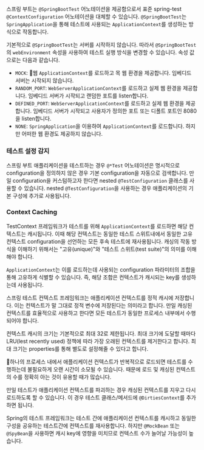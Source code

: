 스프링 부트는 `@SpringBootTest` 어노테이션을 제공함으로서 표준 spring-test `@ContextConfiguration` 어노테이션을 대체할 수 있습니다.
`@SpringBootTest`는 `SpringApplication`을 통해 테스트에 사용되는 `ApplicationContext`를 생성하는 방식으로 작동합니다.

기본적으로 `@SpringBootTest`는 서버를 시작하지 않습니다. 따라서 `@SpringBootTest`의 `webEnvironment` 속성을 사용하여 테스트 실행 방식을 변경할 수 있습니다. 속성 값으로는 다음과 같습니다.

- `MOCK`: 웹 `ApplicationContext`를 로드하고 목 웹 환경을 제공합니다. 임베디드 서버는 시작되지 않습니다.
- `RANDOM_PORT`: `WebServerApplicationContext`를 로드하고 실제 웹 환경을 제공합니다. 임베디드 서버가 시작되고 랜덤한 포트를 listen합니다.
- `DEFINED_PORT`: `WebServerApplicationContext`를 로드하고 실제 웹 환경을 제공합니다. 임베디드 서버가 시작되고 사용자가 정의한 포트 또는 디폴트 포트인 8080을 listen합니다.
- `NONE`: `SpringApplication`을 이용하여 `ApplicationContext`를 로드합니다. 하지만 어떠한 웹 환경도 제공하지 않습니다.

### 테스트 설정 감지
스프링 부트 애플리케이션을 테스트하는 경우 `@*Test` 어노테이션은 명시적으로 configuration을 정의하지 않은 경우 기본 configuration을 자동으로 검색합니다.
만일 configuration을 커스텀하고자 한다면 nested  `@TestConfiguration` 클래스를 사용할 수 있습니다. nested `@TestConfiguration`을 사용하는 경우 애플리케이션의 기본 구성에 추가로 사용됩니다.

### Context Caching
TestContext 프레임워크가  테스트를 위해 `ApplicationContext`를 로드하면 해당 컨텍스트는 캐시됩니다. 이때 해당 컨텍스트는 동일한 테스트 스위트내에서 동일한 고유 컨텍스트 configuration을 선언하는 모든 후속 테스트에 재사용됩니다.
캐싱의 작동 방식을 이해하기 위해서는 "고유(unique)"와 "테스트 스위트(test suite)"의 의미를 이해해야 합니다.

`ApplicationContext`는 이를 로드하는데 사용되는 configuration 파라미터의 조합을 통해 고유하게 식별할 수 있습니다. 즉, 해당 조합은 컨텍스트가 캐시되는 key를 생성하는데 사용됩니다.

스프링 테스트 컨텍스트 프레임워크는 애플리케이션 컨텍스트를 정적 캐시에 저장합니다. 이는 컨텍스트가 말 그대로 정적 변수에 저장된다는 의미라고 합니다. 만일 캐싱된 컨텍스트를 효율적으로 사용하고 한다면 모든 테스트가 동일한 프로세스 내부에서 수행되어야 합니다.

컨텍스트 캐시의 크기는 기본적으로 최대 32로 제한됩니다. 최대 크기에 도달할 때마다 LRU(lest recently used) 정책에 따라 가장 오래된 컨텍스트를 제거한다고 합니다. 최대 크기는 properties를 통해 별도로 설정해줄 수 있다고 합니다.

하나의 프로세스 내에서 애플리케이션 컨텍스트가 반복적으로 로드되면 테스트를 수행하는데 불필요하게 오랜 시간이 소모될 수 있습니다. 때문에 로드 및 캐싱된 컨텍스트의 수를 정확히 아는 것이 유용할 때가 많습니다.

만일 테스트가 애플리케이션 컨텍스트를 파괴하는 경우 캐싱된 컨텍스트를 지우고 다시 로드하도록 할 수 있습니다. 이 경우 테스트 클래스/메서드에 `@DirtiesContext`를 추가하면 됩니다.

Spring의 테스트 프레임워크는 테스트 간에 애플리케이션 컨텍스트를 캐시하고 동일한 구성을 공유하는 테스트간에 컨텍스트를 재사용합니다. 하지만 `@MockBean` 또는 `@SpyBean`을 사용하면 캐시 key에 영향을 미치므로 컨텍스트 수가 늘어날 가능성이 높습니다.
